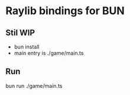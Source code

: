 # Raylib bindings for BUN

## Stil WIP

- bun install
- main entry is ./game/main.ts

## Run

bun run ./game/main.ts
